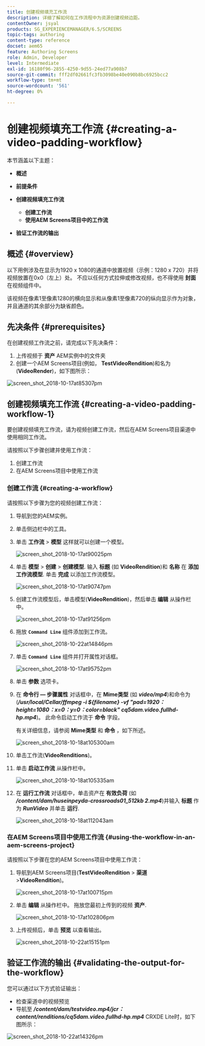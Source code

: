 ```yaml
---
title: 创建视频填充工作流
description: 详细了解如何在工作流程中为资源创建视频边距。
contentOwner: jsyal
products: SG_EXPERIENCEMANAGER/6.5/SCREENS
topic-tags: authoring
content-type: reference
docset: aem65
feature: Authoring Screens
role: Admin, Developer
level: Intermediate
exl-id: 16180f96-2855-4250-9d55-24ed77a908b7
source-git-commit: fff2df02661fc3fb3098be40e090b8bc6925bcc2
workflow-type: tm+mt
source-wordcount: '561'
ht-degree: 0%

---
```


# 创建视频填充工作流 {#creating-a-video-padding-workflow}

本节涵盖以下主题：

* **概述**
* **前提条件**
* **创建视频填充工作流**
   * **创建工作流**
   * **使用AEM Screens项目中的工作流**

* **验证工作流的输出**

## 概述 {#overview}

以下用例涉及在显示为1920 x 1080的通道中放置视频（示例：1280 x 720）并将视频放置在0x0（左上）处。 不应以任何方式拉伸或修改视频，也不得使用 **封面** 在视频组件中。

该视频在像素1至像素1280的横向显示和从像素1至像素720的纵向显示作为对象，并且通道的其余部分为缺省颜色。

## 先决条件 {#prerequisites}

在创建视频工作流之前，请完成以下先决条件：

1. 上传视频于 **资产** AEM实例中的文件夹
1. 创建一个AEM Screens项目(例如， **TestVideoRendition**)和名为(**VideoRender**)，如下图所示：

![screen_shot_2018-10-17at85307pm](assets/screen_shot_2018-10-17at85307pm.png)

## 创建视频填充工作流 {#creating-a-video-padding-workflow-1}

要创建视频填充工作流，请为视频创建工作流，然后在AEM Screens项目渠道中使用相同工作流。

请按照以下步骤创建并使用工作流：

1. 创建工作流
1. 在AEM Screens项目中使用工作流

### 创建工作流 {#creating-a-workflow}

请按照以下步骤为您的视频创建工作流：

1. 导航到您的AEM实例。
1. 单击侧边栏中的工具。
1. 单击 **工作流** > **模型** 这样就可以创建一个模型。

   ![screen_shot_2018-10-17at90025pm](assets/screen_shot_2018-10-17at90025pm.png)

1. 单击 **模型** > **创建** > **创建模型**. 输入 **标题** (如 **VideoRendition**)和 **名称** 在 **添加工作流模型**. 单击 **完成** 以添加工作流模型。

   ![screen_shot_2018-10-17at90747pm](assets/screen_shot_2018-10-17at90747pm.png)

1. 创建工作流模型后，单击模型(**VideoRendition**)，然后单击 **编辑** 从操作栏中。

   ![screen_shot_2018-10-17at91256pm](assets/screen_shot_2018-10-17at91256pm.png)

1. 拖放 **`Command Line`** 组件添加到工作流。

   ![screen_shot_2018-10-22at14846pm](assets/screen_shot_2018-10-22at14846pm.png)

1. 单击 **`Command Line`** 组件并打开属性对话框。

   ![screen_shot_2018-10-17at95752pm](assets/screen_shot_2018-10-17at95752pm.png)

1. 单击 **参数** 选项卡。
1. 在 **命令行 — 步骤属性** 对话框中，在 **Mime类型** (如 ***video/mp4***)和命令为(***/usr/local/Cellar/ffmpeg -i ${filename} -vf &quot;pad=1920：height=1080：x=0：y=0：color=black&quot; cq5dam.video.fullhd-hp.mp4***)。 此命令启动工作流于 **命令** 字段。

   有关详细信息，请参阅 **Mime类型** 和 **命令** ，如下所述。

   ![screen_shot_2018-10-18at105300am](assets/screen_shot_2018-10-18at105300am.png)

1. 单击工作流(**VideoRenditions**)。
1. 单击 **启动工作流** 从操作栏中。

   ![screen_shot_2018-10-18at105335am](assets/screen_shot_2018-10-18at105335am.png)

1. 在 **运行工作流** 对话框中，单击资产在 **有效负荷** (如 ***/content/dam/huseinpeyda-crossroads01_512kb 2.mp4***)并输入 **标题** 作为 ***RunVideo*** 并单击 **运行**.

   ![screen_shot_2018-10-18at112043am](assets/screen_shot_2018-10-18at112043am.png)

### 在AEM Screens项目中使用工作流 {#using-the-workflow-in-an-aem-screens-project}

请按照以下步骤在您的AEM Screens项目中使用工作流：

1. 导航到AEM Screens项目(**TestVideoRendition** > **渠道** >**VideoRendition**)。

   ![screen_shot_2018-10-17at100715pm](assets/screen_shot_2018-10-17at100715pm.png)

1. 单击 **编辑** 从操作栏中。 拖放您最初上传到的视频 **资产**.

   ![screen_shot_2018-10-17at102806pm](assets/screen_shot_2018-10-17at102806pm.png)

1. 上传视频后，单击 **预览** 以查看输出。

   ![screen_shot_2018-10-22at15151pm](assets/screen_shot_2018-10-22at15151pm.png)

## 验证工作流的输出 {#validating-the-output-for-the-workflow}

您可以通过以下方式验证输出：

* 检查渠道中的视频预览
* 导航至 ***/content/dam/testvideo.mp4/jcr：content/renditions/cq5dam.video.fullhd-hp.mp4*** CRXDE Lite时，如下图所示：

![screen_shot_2018-10-22at14326pm](assets/screen_shot_2018-10-22at14326pm.png)
